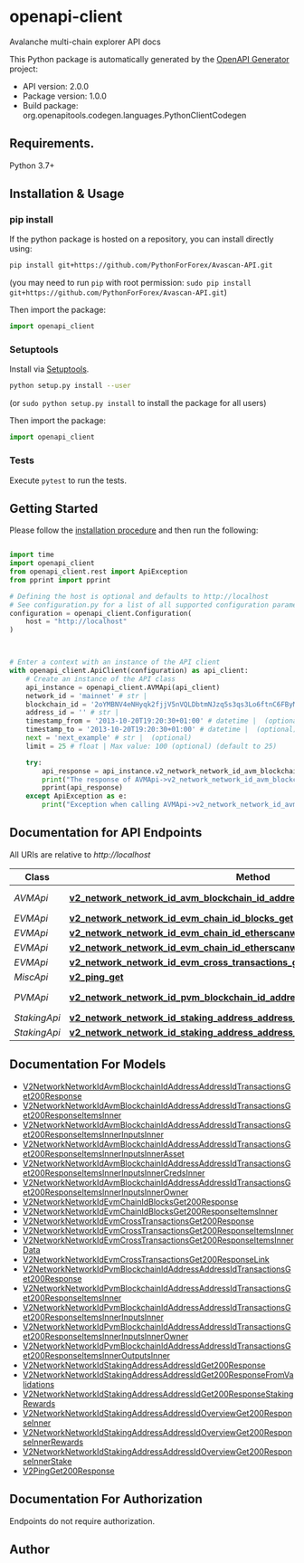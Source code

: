 # openapi-client
Avalanche multi-chain explorer API docs

This Python package is automatically generated by the [OpenAPI Generator](https://openapi-generator.tech) project:

- API version: 2.0.0
- Package version: 1.0.0
- Build package: org.openapitools.codegen.languages.PythonClientCodegen

## Requirements.

Python 3.7+

## Installation & Usage
### pip install

If the python package is hosted on a repository, you can install directly using:

```sh
pip install git+https://github.com/PythonForForex/Avascan-API.git
```
(you may need to run `pip` with root permission: `sudo pip install git+https://github.com/PythonForForex/Avascan-API.git`)

Then import the package:
```python
import openapi_client
```

### Setuptools

Install via [Setuptools](http://pypi.python.org/pypi/setuptools).

```sh
python setup.py install --user
```
(or `sudo python setup.py install` to install the package for all users)

Then import the package:
```python
import openapi_client
```

### Tests

Execute `pytest` to run the tests.

## Getting Started

Please follow the [installation procedure](#installation--usage) and then run the following:

```python

import time
import openapi_client
from openapi_client.rest import ApiException
from pprint import pprint

# Defining the host is optional and defaults to http://localhost
# See configuration.py for a list of all supported configuration parameters.
configuration = openapi_client.Configuration(
    host = "http://localhost"
)



# Enter a context with an instance of the API client
with openapi_client.ApiClient(configuration) as api_client:
    # Create an instance of the API class
    api_instance = openapi_client.AVMApi(api_client)
    network_id = 'mainnet' # str | 
    blockchain_id = '2oYMBNV4eNHyqk2fjjV5nVQLDbtmNJzq5s3qs3Lo6ftnC6FByM' # str | 
    address_id = '' # str | 
    timestamp_from = '2013-10-20T19:20:30+01:00' # datetime |  (optional)
    timestamp_to = '2013-10-20T19:20:30+01:00' # datetime |  (optional)
    next = 'next_example' # str |  (optional)
    limit = 25 # float | Max value: 100 (optional) (default to 25)

    try:
        api_response = api_instance.v2_network_network_id_avm_blockchain_id_address_address_id_transactions_get(network_id, blockchain_id, address_id, timestamp_from=timestamp_from, timestamp_to=timestamp_to, next=next, limit=limit)
        print("The response of AVMApi->v2_network_network_id_avm_blockchain_id_address_address_id_transactions_get:\n")
        pprint(api_response)
    except ApiException as e:
        print("Exception when calling AVMApi->v2_network_network_id_avm_blockchain_id_address_address_id_transactions_get: %s\n" % e)

```

## Documentation for API Endpoints

All URIs are relative to *http://localhost*

Class | Method | HTTP request | Description
------------ | ------------- | ------------- | -------------
*AVMApi* | [**v2_network_network_id_avm_blockchain_id_address_address_id_transactions_get**](docs/AVMApi.md#v2_network_network_id_avm_blockchain_id_address_address_id_transactions_get) | **GET** /v2/network/{networkId}/avm/{blockchainId}/address/{addressId}/transactions | 
*EVMApi* | [**v2_network_network_id_evm_chain_id_blocks_get**](docs/EVMApi.md#v2_network_network_id_evm_chain_id_blocks_get) | **GET** /v2/network/{networkId}/evm/{chainId}/blocks | 
*EVMApi* | [**v2_network_network_id_evm_chain_id_etherscanwildcard_get**](docs/EVMApi.md#v2_network_network_id_evm_chain_id_etherscanwildcard_get) | **GET** /v2/network/{networkId}/evm/{chainId}/etherscan{wildcard} | 
*EVMApi* | [**v2_network_network_id_evm_chain_id_etherscanwildcard_post**](docs/EVMApi.md#v2_network_network_id_evm_chain_id_etherscanwildcard_post) | **POST** /v2/network/{networkId}/evm/{chainId}/etherscan{wildcard} | 
*EVMApi* | [**v2_network_network_id_evm_cross_transactions_get**](docs/EVMApi.md#v2_network_network_id_evm_cross_transactions_get) | **GET** /v2/network/{networkId}/evm/cross-transactions | 
*MiscApi* | [**v2_ping_get**](docs/MiscApi.md#v2_ping_get) | **GET** /v2/ping | 
*PVMApi* | [**v2_network_network_id_pvm_blockchain_id_address_address_id_transactions_get**](docs/PVMApi.md#v2_network_network_id_pvm_blockchain_id_address_address_id_transactions_get) | **GET** /v2/network/{networkId}/pvm/{blockchainId}/address/{addressId}/transactions | 
*StakingApi* | [**v2_network_network_id_staking_address_address_id_get**](docs/StakingApi.md#v2_network_network_id_staking_address_address_id_get) | **GET** /v2/network/{networkId}/staking/address/{addressId} | 
*StakingApi* | [**v2_network_network_id_staking_address_address_id_overview_get**](docs/StakingApi.md#v2_network_network_id_staking_address_address_id_overview_get) | **GET** /v2/network/{networkId}/staking/address/{addressId}/overview | 


## Documentation For Models

 - [V2NetworkNetworkIdAvmBlockchainIdAddressAddressIdTransactionsGet200Response](docs/V2NetworkNetworkIdAvmBlockchainIdAddressAddressIdTransactionsGet200Response.md)
 - [V2NetworkNetworkIdAvmBlockchainIdAddressAddressIdTransactionsGet200ResponseItemsInner](docs/V2NetworkNetworkIdAvmBlockchainIdAddressAddressIdTransactionsGet200ResponseItemsInner.md)
 - [V2NetworkNetworkIdAvmBlockchainIdAddressAddressIdTransactionsGet200ResponseItemsInnerInputsInner](docs/V2NetworkNetworkIdAvmBlockchainIdAddressAddressIdTransactionsGet200ResponseItemsInnerInputsInner.md)
 - [V2NetworkNetworkIdAvmBlockchainIdAddressAddressIdTransactionsGet200ResponseItemsInnerInputsInnerAsset](docs/V2NetworkNetworkIdAvmBlockchainIdAddressAddressIdTransactionsGet200ResponseItemsInnerInputsInnerAsset.md)
 - [V2NetworkNetworkIdAvmBlockchainIdAddressAddressIdTransactionsGet200ResponseItemsInnerInputsInnerCredsInner](docs/V2NetworkNetworkIdAvmBlockchainIdAddressAddressIdTransactionsGet200ResponseItemsInnerInputsInnerCredsInner.md)
 - [V2NetworkNetworkIdAvmBlockchainIdAddressAddressIdTransactionsGet200ResponseItemsInnerInputsInnerOwner](docs/V2NetworkNetworkIdAvmBlockchainIdAddressAddressIdTransactionsGet200ResponseItemsInnerInputsInnerOwner.md)
 - [V2NetworkNetworkIdEvmChainIdBlocksGet200Response](docs/V2NetworkNetworkIdEvmChainIdBlocksGet200Response.md)
 - [V2NetworkNetworkIdEvmChainIdBlocksGet200ResponseItemsInner](docs/V2NetworkNetworkIdEvmChainIdBlocksGet200ResponseItemsInner.md)
 - [V2NetworkNetworkIdEvmCrossTransactionsGet200Response](docs/V2NetworkNetworkIdEvmCrossTransactionsGet200Response.md)
 - [V2NetworkNetworkIdEvmCrossTransactionsGet200ResponseItemsInner](docs/V2NetworkNetworkIdEvmCrossTransactionsGet200ResponseItemsInner.md)
 - [V2NetworkNetworkIdEvmCrossTransactionsGet200ResponseItemsInnerData](docs/V2NetworkNetworkIdEvmCrossTransactionsGet200ResponseItemsInnerData.md)
 - [V2NetworkNetworkIdEvmCrossTransactionsGet200ResponseLink](docs/V2NetworkNetworkIdEvmCrossTransactionsGet200ResponseLink.md)
 - [V2NetworkNetworkIdPvmBlockchainIdAddressAddressIdTransactionsGet200Response](docs/V2NetworkNetworkIdPvmBlockchainIdAddressAddressIdTransactionsGet200Response.md)
 - [V2NetworkNetworkIdPvmBlockchainIdAddressAddressIdTransactionsGet200ResponseItemsInner](docs/V2NetworkNetworkIdPvmBlockchainIdAddressAddressIdTransactionsGet200ResponseItemsInner.md)
 - [V2NetworkNetworkIdPvmBlockchainIdAddressAddressIdTransactionsGet200ResponseItemsInnerInputsInner](docs/V2NetworkNetworkIdPvmBlockchainIdAddressAddressIdTransactionsGet200ResponseItemsInnerInputsInner.md)
 - [V2NetworkNetworkIdPvmBlockchainIdAddressAddressIdTransactionsGet200ResponseItemsInnerInputsInnerOwner](docs/V2NetworkNetworkIdPvmBlockchainIdAddressAddressIdTransactionsGet200ResponseItemsInnerInputsInnerOwner.md)
 - [V2NetworkNetworkIdPvmBlockchainIdAddressAddressIdTransactionsGet200ResponseItemsInnerOutputsInner](docs/V2NetworkNetworkIdPvmBlockchainIdAddressAddressIdTransactionsGet200ResponseItemsInnerOutputsInner.md)
 - [V2NetworkNetworkIdStakingAddressAddressIdGet200Response](docs/V2NetworkNetworkIdStakingAddressAddressIdGet200Response.md)
 - [V2NetworkNetworkIdStakingAddressAddressIdGet200ResponseFromValidations](docs/V2NetworkNetworkIdStakingAddressAddressIdGet200ResponseFromValidations.md)
 - [V2NetworkNetworkIdStakingAddressAddressIdGet200ResponseStakingRewards](docs/V2NetworkNetworkIdStakingAddressAddressIdGet200ResponseStakingRewards.md)
 - [V2NetworkNetworkIdStakingAddressAddressIdOverviewGet200ResponseInner](docs/V2NetworkNetworkIdStakingAddressAddressIdOverviewGet200ResponseInner.md)
 - [V2NetworkNetworkIdStakingAddressAddressIdOverviewGet200ResponseInnerRewards](docs/V2NetworkNetworkIdStakingAddressAddressIdOverviewGet200ResponseInnerRewards.md)
 - [V2NetworkNetworkIdStakingAddressAddressIdOverviewGet200ResponseInnerStake](docs/V2NetworkNetworkIdStakingAddressAddressIdOverviewGet200ResponseInnerStake.md)
 - [V2PingGet200Response](docs/V2PingGet200Response.md)


<a id="documentation-for-authorization"></a>
## Documentation For Authorization

Endpoints do not require authorization.


## Author




